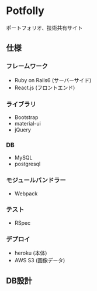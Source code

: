# Potfolly

ポートフォリオ、技術共有サイト

## 仕様

### フレームワーク
- Ruby on Rails6 (サーバーサイド)
- React.js (フロントエンド)

### ライブラリ
- Bootstrap
- material-ui
- jQuery

### DB
- MySQL
- postgresql

### モジュールバンドラー
- Webpack

### テスト
- RSpec

### デプロイ
- heroku (本体)
- AWS S3 (画像データ)

## DB設計

